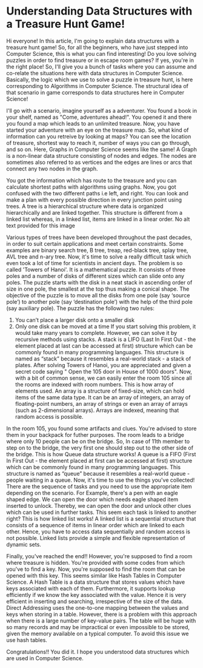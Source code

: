 # Understanding Data Structures with a Treasure Hunt Game!

Hi everyone! In this article, I'm going to explain data structures with a treasure hunt game! So, for all the beginners, who have just stepped into Computer Science, this is what you can find interesting!
Do you love solving puzzles in order to find treasure or in escape room games? If yes, you're in the right place! So, I'll give you a bunch of tasks where you can assume and co-relate the situations here with data structures in Computer Science. Basically, the logic which we use to solve a puzzle in treasure hunt, is here corresponding to Algorithms in Computer Science. The structural idea of that scenario in game corresponds to data structures here in Computer Science!


I'll go with a scenario, imagine yourself as a adventurer. You found a book in your shelf, named as "Come, adventures ahead!". You opened it and there you found a map which leads to an unlimited treasure. Now, you have started your adventure with an eye on the treasure map. So, what kind of information can you retreive by looking at maps? You can see the location of treasure, shortest way to reach it, number of ways you can go through, and so on. Here, Graphs in Computer Science seems like the same! A Graph is a non-linear data structure consisting of nodes and edges. The nodes are sometimes also referred to as vertices and the edges are lines or arcs that connect any two nodes in the graph.

You got the information which has route to the treasure and you can calculate shortest paths with algorithms using graphs. Now, you got confused with the two different paths i.e left, and right. You can look and make a plan with every possible direction in every junction point using trees. A tree is a hierarchical structure where data is organized hierarchically and are linked together. This structure is different from a linked list whereas, in a linked list, items are linked in a linear order.
No alt text provided for this image

Various types of trees have been developed throughout the past decades, in order to suit certain applications and meet certain constraints. Some examples are binary search tree, B tree, treap, red-black tree, splay tree, AVL tree and n-ary tree.
Now, it's time to solve a really difficult task which even took a lot of time for scientists in ancient days. The problem is so called 'Towers of Hanoi'. It is a mathematical puzzle. It consists of three poles and a number of disks of different sizes which can slide onto any poles. The puzzle starts with the disk in a neat stack in ascending order of size in one pole, the smallest at the top thus making a conical shape. The objective of the puzzle is to move all the disks from one pole (say ‘source pole’) to another pole (say ‘destination pole’) with the help of the third pole (say auxiliary pole).
The puzzle has the following two rules:
1. You can’t place a larger disk onto a smaller disk 
2. Only one disk can be moved at a time
If you start solving this problem, it would take many years to complete. However, we can solve it by recursive methods using stacks. A stack is a LIFO (Last In First Out - the element placed at last can be accessed at first) structure which can be commonly found in many programming languages. This structure is named as “stack” because it resembles a real-world stack - a stack of plates.
After solving Towers of Hanoi, you are appreciated and given a secret code saying " Open the 105 door in House of 1000 doors". Now, with a bit of common sense, we can easily enter the room 105 since all the rooms are indexed with room numbers. This is how array of elements used. An array is a structure of fixed-size, which can hold items of the same data type. It can be an array of integers, an array of floating-point numbers, an array of strings or even an array of arrays (such as 2-dimensional arrays). Arrays are indexed, meaning that random access is possible.

In the room 105, you found some artifacts and clues. You're advised to store them in your backpack for futher purposes. The room leads to a bridge where only 10 people can be on the bridge. So, In case of 11th member to step on to the bridge, the very first one should step out to the other side of the bridge. This is how Queue data structure works! A queue is a FIFO (First In First Out - the element placed at first can be accessed at first) structure which can be commonly found in many programming languages. This structure is named as “queue” because it resembles a real-world queue - people waiting in a queue.
Now, it's time to use the things you've collected! There are the sequence of tasks and you need to use the appropriate item depending on the scenario. For Example, there's a pen with an eagle shaped edge. We can open the door which needs eagle shaped item inserted to unlock. Thereby, we can open the door and unlock other clues which can be used in further tasks. This seem each task is linked to another right? This is how linked list works! A linked list is a sequential structure that consists of a sequence of items in linear order which are linked to each other. Hence, you have to access data sequentially and random access is not possible. Linked lists provide a simple and flexible representation of dynamic sets.

Finally, you've reached the end!! However, you're supposed to find a room where treasure is hidden. You're provided with some codes from which you've to find a key. Now, you're supposed to find the room that can be opened with this key. This seems similar like Hash Tables in Computer Science. A Hash Table is a data structure that stores values which have keys associated with each of them. Furthermore, it supports lookup efficiently if we know the key associated with the value. Hence it is very efficient in inserting and searching, irrespective of the size of the data. Direct Addressing uses the one-to-one mapping between the values and keys when storing in a table. However, there is a problem with this approach when there is a large number of key-value pairs. The table will be huge with so many records and may be impractical or even impossible to be stored, given the memory available on a typical computer. To avoid this issue we use hash tables.

Congratulations!! You did it. I hope you understood data structures which are used in Computer Science.

[Link]:https://www.linkedin.com/pulse/understanding-data-structures-treasure-hunt-game-gayatri-vadaparty/
